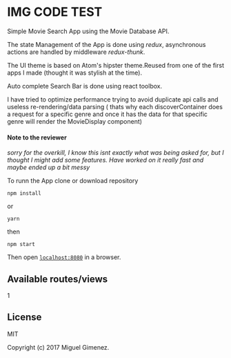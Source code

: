 # IMG CODE TEST
Simple Movie Search App using the Movie Database API.

The state Management of the App is done using *redux*, asynchronous actions are handled by middleware *redux-thunk*.


The UI theme is based on Atom's hipster theme.Reused from one of the first apps I made (thought it was stylish at the time).


Auto complete Search Bar is done using react toolbox.


I have tried to optimize performance trying to avoid duplicate api calls and useless re-rendering/data parsing  ( thats why each discoverContainer does a request for a specific genre and once it has the data for that specific genre will render the MovieDisplay component)

#### Note to the reviewer 

_sorry for the overkill, I know this isnt exactly what was being asked for, but I thought I might add some features. Have worked on it really fast and maybe ended up a bit messy_


 



To runn the App
clone or download repository
```
npm install 
```
or
```
yarn
```
then
```
npm start
```

Then open [`localhost:8080`](http://localhost:8080) in a browser.



## Available routes/views
1


## License

MIT

Copyright (c) 2017 Miguel Gimenez.
